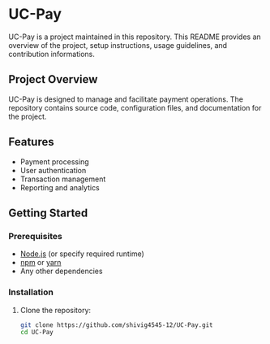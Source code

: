 # UC-Pay

UC-Pay is a project maintained in this repository. This README provides an overview of the project, setup instructions, usage guidelines, and contribution informations.

## Project Overview

UC-Pay is designed to manage and facilitate payment operations. The repository contains source code, configuration files, and documentation for the project.

## Features

- Payment processing
- User authentication
- Transaction management
- Reporting and analytics

## Getting Started

### Prerequisites

- [Node.js](https://nodejs.org/) (or specify required runtime)
- [npm](https://www.npmjs.com/) or [yarn](https://yarnpkg.com/)
- Any other dependencies

### Installation

1. Clone the repository:
   ```bash
   git clone https://github.com/shivig4545-12/UC-Pay.git
   cd UC-Pay